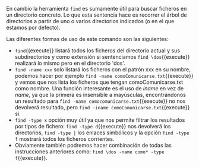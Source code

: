 En cambio la herramienta `find` es sumamente útil para buscar ficheros en un directorio concreto. Lo que esta sentencia hace es recorrer el árbol de directorios a partir de uno o varios directorios indicados (o en el que estamos por defecto).

Las diferentes formas de uso de este comando son las siguientes:

* `find`{{execute}} listará todos los ficheros del directorio actual y sus subdirectorios y como extensión si sentenciamos `find \dos`{{execute}} realizará lo mismo pero en el directorio 'dos'.
* `find -name xxx` solo listará los ficheros con el patrón xxx en su nombre, podemos hacer por ejemplo `find -name comoComunicarse.txt`{{execute}} y vemos que nos lista los ficheros que tengan comoComunicarse.txt como nombre. Una función interesante es el uso de *iname* en vez de *name*, ya que la primera es insensible a mayúsculas, encontrándonos un resultado para `find -name comocomunicarse.txt`{{execute}} no nos devolverá resultado, pero `find -iname comoComunicarse.txt`{{execute}} sí.
* `find -type x` opción muy útil ya que nos permite filtrar los resultados por tipos de fichero: `find -type d`{{execute}} nos devolverá los directorios, `find -type |` los enlaces simbólicos y la opción `find -type f` mostrará todos los ficheros corrientes.
* Obviamente también podremos hacer combinación de todas las instrucciones anteriores como: `find \dos -name como* -type f`{{execute}}.
